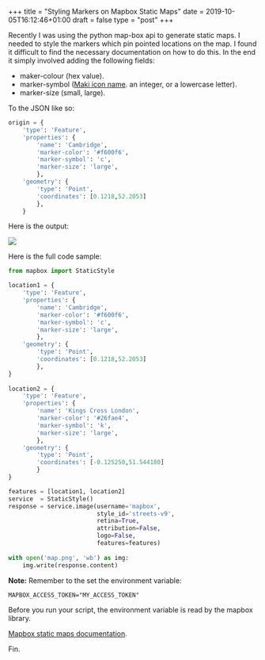+++
title = "Styling Markers on Mapbox Static Maps"
date = 2019-10-05T16:12:46+01:00
draft = false
type = "post"
+++

Recently I was using the python map-box api to generate static maps. I needed to 
style the markers which pin pointed locations on the map. I found it difficult to 
find the necessary documentation on how to do this. In the end it simply involved 
adding the following fields:

- maker-colour (hex value).
- marker-symbol ([Maki icon name](https://labs.mapbox.com/maki-icons/). an integer, or a lowercase letter).
- marker-size (small, large).

To the JSON like so:  
```python
origin = {
    'type': 'Feature',
    'properties': {
        'name': 'Cambridge', 
        'marker-color': '#f600f6', 
        'marker-symbol': 'c',
        'marker-size': 'large',
        },
    'geometry': {
        'type': 'Point',
        'coordinates': [0.1218,52.2053]
        },
    }
```
Here is the output:

![](https://i.imgur.com/S7y4KOX.png)

Here is the full code sample:

```python
from mapbox import StaticStyle

location1 = {
    'type': 'Feature',
    'properties': {
        'name': 'Cambridge', 
        'marker-color': '#f600f6', 
        'marker-symbol': 'c',
        'marker-size': 'large',
        },
    'geometry': {
        'type': 'Point',
        'coordinates': [0.1218,52.2053]
        },
}
    
location2 = {
    'type': 'Feature',
    'properties': {
        'name': 'Kings Cross London',
        'marker-color': '#26fae4',
        'marker-symbol': 'k',
        'marker-size': 'large',
        },
    'geometry': {
        'type': 'Point',
        'coordinates': [-0.125250,51.544180]
        }
}

features = [location1, location2]
service  = StaticStyle()
response = service.image(username='mapbox', 
                         style_id='streets-v9', 
                         retina=True,
                         attribution=False, 
                         logo=False,
                         features=features)
    
with open('map.png', 'wb') as img:
    img.write(response.content)
```
**Note:** Remember to the set the environment variable:
```
MAPBOX_ACCESS_TOKEN="MY_ACCESS_TOKEN"
```
Before you run your script, the environment variable is read by the mapbox library.

[Mapbox static maps documentation](https://docs.mapbox.com/api/maps/#static).

Fin.
